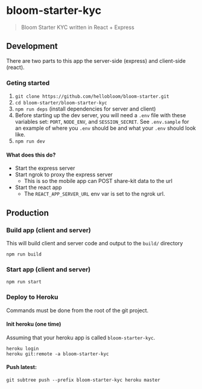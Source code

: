 # bloom-starter-kyc

> Bloom Starter KYC written in React + Express

## Development

There are two parts to this app the server-side (express) and client-side (react).

### Geting started

1. `git clone https://github.com/hellobloom/bloom-starter.git`
2. `cd bloom-starter/bloom-starter-kyc`
3. `npm run deps` (install dependencies for server and client)
4. Before starting up the dev server, you will need a `.env` file with
   these variables set: `PORT`, `NODE_ENV`, and `SESSION_SECRET`. See
   `.env.sample` for an example of where you `.env` should be and
   what your `.env` should look like.
5. `npm run dev`

#### What does this do?

- Start the express server
- Start ngrok to proxy the express server
  - This is so the mobile app can POST share-kit data to the url
- Start the react app
  - The `REACT_APP_SERVER_URL` env var is set to the ngrok url.

## Production

### Build app (client and server)

This will build client and server code and output to the `build/` directory

```
npm run build
```

### Start app (client and server)

```
npm run start
```

### Deploy to Heroku

Commands must be done from the root of the git project.

#### Init heroku (one time)

Assuming that your heroku app is called `bloom-starter-kyc`.

```
heroku login
heroku git:remote -a bloom-starter-kyc
```

#### Push latest:

```
git subtree push --prefix bloom-starter-kyc heroku master
```
